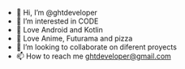 - 👋 Hi, I’m @ghtdeveloper
- 👀 I’m interested in CODE 
- 💞️ Love Android and Kotlin
- 💞️ Love Anime, Futurama and pizza
- 💞️ I’m looking to collaborate on diferent proyects
- 📫 How to reach me ghtdeveloper@gmail.com

<!---
ghtdeveloper/ghtdeveloper is a ✨ special ✨ repository because its `README.md` (this file) appears on your GitHub profile.
You can click the Preview link to take a look at your changes.
--->

